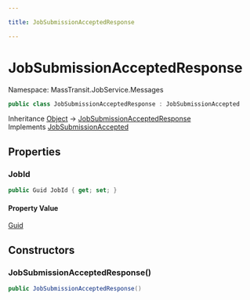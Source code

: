 ```yaml
---

title: JobSubmissionAcceptedResponse

---
```


# JobSubmissionAcceptedResponse

Namespace: MassTransit.JobService.Messages

```csharp
public class JobSubmissionAcceptedResponse : JobSubmissionAccepted
```

Inheritance [Object](https://learn.microsoft.com/en-us/dotnet/api/system.object) → [JobSubmissionAcceptedResponse](../masstransit-jobservice-messages/jobsubmissionacceptedresponse)<br/>
Implements [JobSubmissionAccepted](../../masstransit-abstractions/masstransit-contracts-jobservice/jobsubmissionaccepted)

## Properties

### **JobId**

```csharp
public Guid JobId { get; set; }
```

#### Property Value

[Guid](https://learn.microsoft.com/en-us/dotnet/api/system.guid)<br/>

## Constructors

### **JobSubmissionAcceptedResponse()**

```csharp
public JobSubmissionAcceptedResponse()
```
